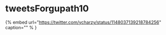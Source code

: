 # tweetsForgupath10

{% embed url="https://twitter.com/ycharzy/status/1148037139218784256"  caption="" % }
